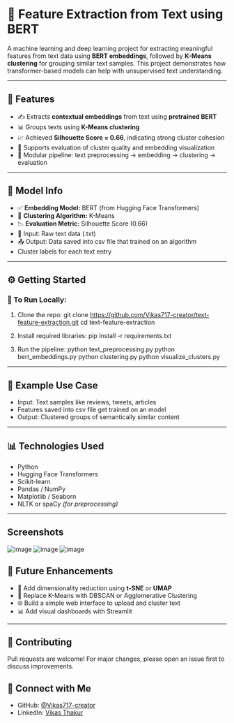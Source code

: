 # 📝 Feature Extraction from Text using BERT

A machine learning and deep learning project for extracting meaningful features from text data using **BERT embeddings**, followed by **K-Means clustering** for grouping similar text samples. This project demonstrates how transformer-based models can help with unsupervised text understanding.

---

## 🌟 Features

- ✍️ Extracts **contextual embeddings** from text using **pretrained BERT**  
- 📊 Groups texts using **K-Means clustering**  
- 📈 Achieved **Silhouette Score = 0.66**, indicating strong cluster cohesion  
- 🧪 Supports evaluation of cluster quality and embedding visualization  
- 🔁 Modular pipeline: text preprocessing → embedding → clustering → evaluation

---

## 🧠 Model Info

- ✅ **Embedding Model:** BERT (from Hugging Face Transformers)  
- 📌 **Clustering Algorithm:** K-Means  
- 📉 **Evaluation Metric:** Silhouette Score (0.66)  
- 📄 Input: Raw text data (.txt)  
- 📤 Output: Data saved into csv file that trained on an algorithm
- Cluster labels for each text entry

---

## ⚙️ Getting Started

### 🔧 To Run Locally:

1. Clone the repo:
git clone https://github.com/Vikas717-creator/text-feature-extraction.git cd text-feature-extraction


2. Install required libraries:
pip install -r requirements.txt


3. Run the pipeline:
python text_preprocessing.py python bert_embeddings.py python clustering.py python visualize_clusters.py


---

## 🧪 Example Use Case

- Input: Text samples like reviews, tweets, articles
- Features saved into csv file get trained on an model 
- Output: Clustered groups of semantically similar content

---

## 📊 Technologies Used

- Python  
- Hugging Face Transformers  
- Scikit-learn  
- Pandas / NumPy  
- Matplotlib / Seaborn  
- NLTK or spaCy *(for preprocessing)*

---
## Screenshots
![image](https://github.com/user-attachments/assets/03f19a81-99c5-4ce1-9072-a46a535948bf)
![image](https://github.com/user-attachments/assets/2e553b15-ec82-4469-be4a-793534d15268)
![image](https://github.com/user-attachments/assets/2603fcb6-dfd6-458c-95b5-4d7ac4f8a0f1)



## 🔮 Future Enhancements

- 🔎 Add dimensionality reduction using **t-SNE** or **UMAP**  
- 🧠 Replace K-Means with DBSCAN or Agglomerative Clustering  
- 🌐 Build a simple web interface to upload and cluster text  
- 📊 Add visual dashboards with Streamlit

---

## 🤝 Contributing

Pull requests are welcome! For major changes, please open an issue first to discuss improvements.



## 🔗 Connect with Me

- GitHub: [@Vikas717-creator](https://github.com/Vikas717-creator)  
- LinkedIn: [Vikas Thakur](https://www.linkedin.com/in/vikas-thakur-2304a6261/)
